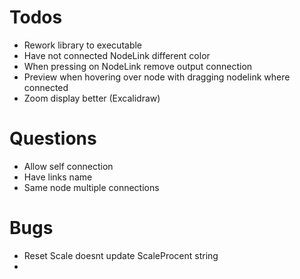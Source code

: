 # Todos
- Rework library to executable
- Have not connected NodeLink different color
- When pressing on NodeLink remove output connection
- Preview when hovering over node with dragging nodelink where connected
- Zoom display better (Excalidraw)


# Questions
- Allow self connection
- Have links name
- Same node multiple connections

# Bugs
- Reset Scale doesnt update ScaleProcent string
- 